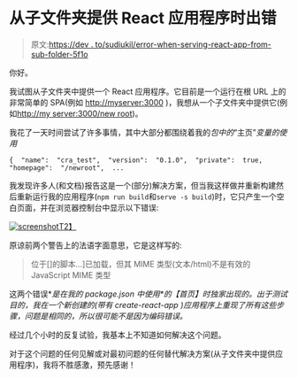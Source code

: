 # 从子文件夹提供 React 应用程序时出错

> 原文:[https://dev . to/sudiukil/error-when-serving-react-app-from-sub-folder-5f1o](https://dev.to/sudiukil/error-when-serving-react-app-from-sub-folder-5f1o)

你好。

我试图从子文件夹中提供一个 React 应用程序。它目前是一个运行在根 URL 上的非常简单的 SPA(例如 [http://myserver:3000](http://myserver:3000) )，我想从一个子文件夹中提供它(例如[http://my server:3000/new root](http://myserver:3000/newroot))。

我花了一天时间尝试了许多事情，其中大部分都围绕着我的*包中的*“主页”*变量的使用*

```
{  "name":  "cra_test",  "version":  "0.1.0",  "private":  true,  "homepage":  "/newroot",  ... 
```

我发现许多人(和文档)报告这是一个(部分)解决方案，但当我这样做并重新构建然后重新运行我的应用程序(`npm run build`和`serve -s build`)时，它只产生一个空白页面，并在浏览器控制台中显示以下错误:

[![screenshot](../Images/abb713962b0fa6a49d57e2446d530fc8.png)T2】](https://res.cloudinary.com/practicaldev/image/fetch/s--CVex_T_R--/c_limit%2Cf_auto%2Cfl_progressive%2Cq_auto%2Cw_880/https://i.imgur.com/8JuQS5D.png)

原谅前两个警告上的法语字面意思，它是这样写的:

> 位于[]的脚本...]已加载，但其 MIME 类型(文本/html)不是有效的 JavaScript MIME 类型

这两个错误**是在我的 *package.json* 中使用*的【首页】*时独家出现的。出于测试目的，我在一个新创建的(带有 *create-react-app* )应用程序上重现了所有这些步骤，问题是相同的，所以很可能不是因为编码错误。**

经过几个小时的反复试验，我基本上不知道如何解决这个问题。

对于这个问题的任何见解或对最初问题的任何替代解决方案(从子文件夹中提供应用程序)，我将不胜感激，预先感谢！